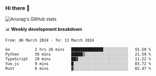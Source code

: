 ### Hi there 👋
![Anurag's GitHub stats](https://github-readme-stats.vercel.app/api?username=jami1024&show_icons=true&theme=radical)

📊 **Weekly development breakdown**
<!--START_SECTION:waka-->

```txt
From: 06 March 2024 - To: 13 March 2024

Go           2 hrs 26 mins   ██████████████░░░░░░░░░░░   55.59 %
Python       56 mins         █████▒░░░░░░░░░░░░░░░░░░░   21.59 %
TypeScript   29 mins         ██▓░░░░░░░░░░░░░░░░░░░░░░   11.22 %
Vue.js       9 mins          █░░░░░░░░░░░░░░░░░░░░░░░░   03.72 %
Rust         6 mins          ▓░░░░░░░░░░░░░░░░░░░░░░░░   02.47 %
```

<!--END_SECTION:waka-->
<!--
**jami1024/jami1024** is a ✨ _special_ ✨ repository because its `README.md` (this file) appears on your GitHub profile.

Here are some ideas to get you started:

- 🔭 I’m currently working on ...
- 🌱 I’m currently learning ...
- 👯 I’m looking to collaborate on ...
- 🤔 I’m looking for help with ...
- 💬 Ask me about ...
- 📫 How to reach me: ...
- 😄 Pronouns: ...
- ⚡ Fun fact: ...
-->
